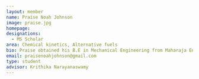 ```yaml
---
layout: member
name: Praise Noah Johnson
image: praise.jpg
homepage: 
designations: 
  - MS Scholar
area: Chemical kinetics, Alternative fuels
bio: Praise obtained his B.E in Mechanical Engineering from Maharaja Engineering College, Coimbatore in 2017. He is presently pursuing his Masters at IIT Madras. His research work centers on kinetics of alternative fuels, particularly relevant to aviation.
email: praisenoahjohnson@gmail.com
type: student
advisor: Krithika Narayanaswamy
---
```


